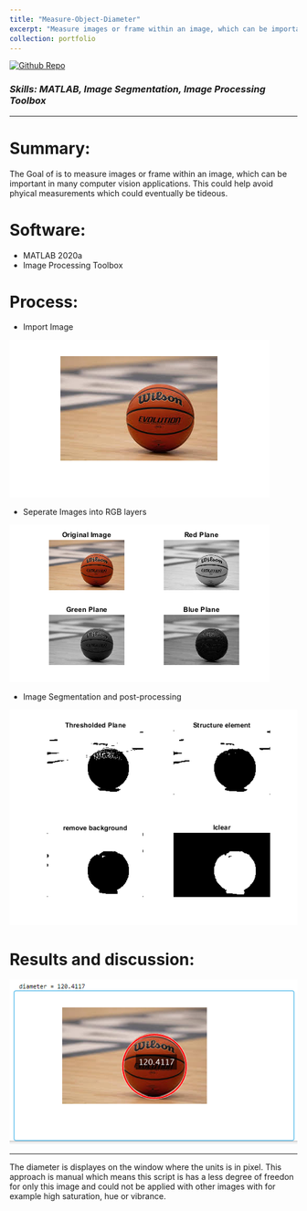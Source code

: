 ```yaml
---
title: "Measure-Object-Diameter"
excerpt: "Measure images or frame within an image, which can be important in many computer vision applications. This could help avoid phyical measurements which could eventually be tideous. <img src='/images/measure-diameter-of-ball/4.png'>"
collection: portfolio
---
```


<a href="https://github.com/YoussefVpm/Measure-Object-Diameter">
    <img src="https://img.shields.io/badge/Github_Repository-Repo" alt="Github Repo">
</a>

### _Skills: MATLAB, Image Segmentation, Image Processing Toolbox_

****

Summary:
===
The Goal of is to measure images or frame within an image, which can be important in many computer vision applications. This could help avoid phyical measurements which could eventually be tideous.

Software:
===
* MATLAB 2020a
* Image Processing Toolbox

Process:
===
* Import Image

<img src='/images/measure-diameter-of-ball/1.png'>

* Seperate Images into RGB layers

<img src='/images/measure-diameter-of-ball/2.png'>

* Image Segmentation and post-processing

<img src='/images/measure-diameter-of-ball/3.png'>

Results and discussion:
===
<img src='/images/measure-diameter-of-ball/4.png'>

***
The diameter is displayes on the window where the units is in pixel. This approach is manual which means this script is has a less degree of freedon for only this image and could not be applied with other images with for example high saturation, hue or vibrance.




